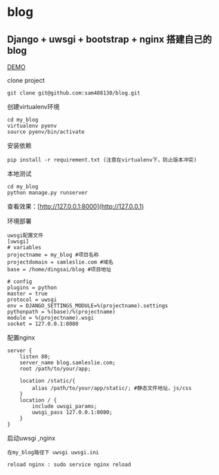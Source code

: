 # blog

Django + uwsgi + bootstrap + nginx 搭建自己的blog
---
[DEMO](blog.samleslie.com)


clone project

```
git clone git@github.com:sam408130/blog.git
```

创建virtualenv环境

```
cd my_blog
virtualenv pyenv
source pyenv/bin/activate
```

安装依赖

```
pip install -r requirement.txt (注意在virtualenv下，防止版本冲突)
```

本地测试
```
cd my_blog
python manage.py runserver
```
查看效果：[http://127.0.0.1:8000](http://127.0.0.1)

环境部署

```
uwsgi配置文件
[uwsgi]
# variables
projectname = my_blog #项目名称       
projectdomain = samleslie.com #域名
base = /home/dingsai/blog #项目地址       

# config
plugins = python
master = true
protocol = uwsgi
env = DJANGO_SETTINGS_MODULE=%(projectname).settings
pythonpath = %(base)/%(projectname)
module = %(projectname).wsgi
socket = 127.0.0.1:8080     
```

配置nginx

```
server {
    listen 80;
    server_name blog.samleslie.com;
    root /path/to/your/app;

    location /static/{
        alias /path/to/your/app/static/; #静态文件地址，js/css
    }
    location / {
        include uwsgi_params;
        uwsgi_pass 127.0.0.1:8080;
    }
}
```

启动uwsgi ,nginx 
```
在my_blog路径下 uwsgi uwsgi.ini

reload nginx : sudo service nginx reload

```



